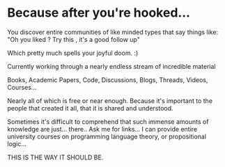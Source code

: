 Because after you're hooked...
==============================

You discover entire communities of like minded types that say things 
like:
  "Oh you liked <Foo>? Try this <link>, it's a good follow up"

Which pretty much spells your joyful doom. :)

Currently working through a nearly endless stream of incredible material

Books, Academic Papers, Code, Discussions, Blogs, Threads, Videos, Courses...

Nearly all of which is free or near enough. Because it's important to the 
people that created it all, that it is shared and understood.

Sometimes it's difficult to comprehend that such immense amounts of knowledge
are just... there.. Ask me for links... I can provide entire university courses 
on programming language theory, or propositional logic... 

THIS IS THE WAY IT SHOULD BE.
